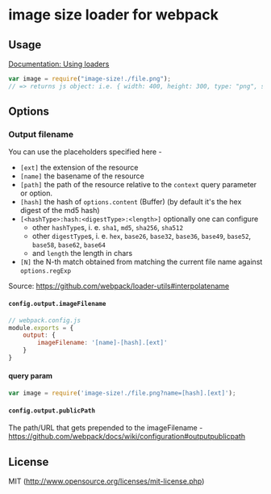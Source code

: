 # image size loader for webpack

## Usage

[Documentation: Using loaders](http://webpack.github.io/docs/using-loaders.html)

``` javascript
var image = require("image-size!./file.png");
// => returns js object: i.e. { width: 400, height: 300, type: "png", src: "file.png" }
```

## Options

### Output filename

You can use the placeholders specified here -

* `[ext]` the extension of the resource
* `[name]` the basename of the resource
* `[path]` the path of the resource relative to the `context` query parameter or option.
* `[hash]` the hash of `options.content` (Buffer) (by default it's the hex digest of the md5 hash)
* `[<hashType>:hash:<digestType>:<length>]` optionally one can configure
  * other `hashType`s, i. e. `sha1`, `md5`, `sha256`, `sha512`
  * other `digestType`s, i. e. `hex`, `base26`, `base32`, `base36`, `base49`, `base52`, `base58`, `base62`, `base64`
  * and `length` the length in chars
* `[N]` the N-th match obtained from matching the current file name against `options.regExp`

Source: https://github.com/webpack/loader-utils#interpolatename

#### `config.output.imageFilename`

```js
// webpack.config.js
module.exports = {
    output: {
        imageFilename: '[name]-[hash].[ext]'
    }
}
```

#### query param

```js
var image = require('image-size!./file.png?name=[hash].[ext]');
```

#### `config.output.publicPath`

The path/URL that gets prepended to the imageFilename -
https://github.com/webpack/docs/wiki/configuration#outputpublicpath

## License

MIT (http://www.opensource.org/licenses/mit-license.php)
